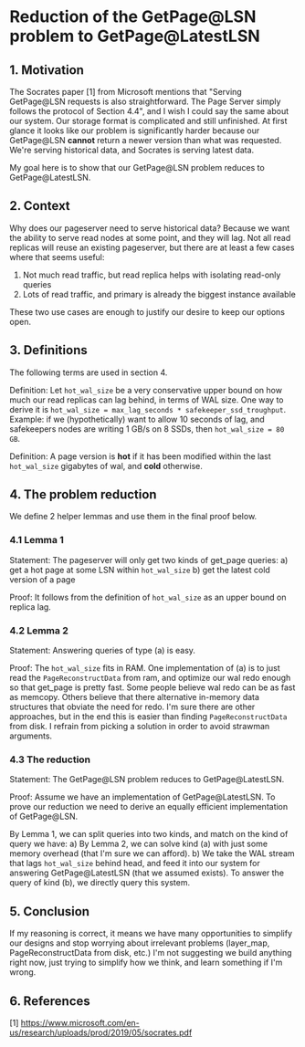 # Reduction of the GetPage@LSN problem to GetPage@LatestLSN

## 1. Motivation

The Socrates paper [1] from Microsoft mentions that "Serving GetPage@LSN requests is also straightforward. The Page Server simply follows the protocol of Section 4.4", and I wish I could say the same about our system. Our storage format is complicated and still unfinished. At first glance it looks like our problem is significantly harder because our GetPage@LSN **cannot** return a newer version than what was requested. We're serving historical data, and Socrates is serving latest data.

My goal here is to show that our GetPage@LSN problem reduces to GetPage@LatestLSN.

## 2. Context
Why does our pageserver need to serve historical data? Because we want the ability to serve read nodes at some point, and they will lag. Not all read replicas will reuse an existing pageserver, but there are at least a few cases where that seems useful:
1. Not much read traffic, but read replica helps with isolating read-only queries
2. Lots of read traffic, and primary is already the biggest instance available

These two use cases are enough to justify our desire to keep our options open.

## 3. Definitions
The following terms are used in section 4.

Definition: Let `hot_wal_size` be a very conservative upper bound on how much our read replicas can lag behind, in terms of WAL size. One way to derive it is `hot_wal_size = max_lag_seconds * safekeeper_ssd_troughput`. Example: if we (hypothetically) want to allow 10 seconds of lag, and safekeepers nodes are writing 1 GB/s on 8 SSDs, then `hot_wal_size = 80 GB`.

Definition: A page version is **hot** if it has been modified within the last `hot_wal_size` gigabytes of wal, and **cold** otherwise.

## 4. The problem reduction
We define 2 helper lemmas and use them in the final proof below.

### 4.1 Lemma 1
Statement: The pageserver will only get two kinds of get_page queries:
a) get a hot page at some LSN within `hot_wal_size`
b) get the latest cold version of a page

Proof: It follows from the definition of `hot_wal_size` as an upper bound on replica lag. 

### 4.2 Lemma 2
Statement: Answering queries of type (a) is easy.

Proof: The `hot_wal_size` fits in RAM. One implementation of (a) is to just read the `PageReconstructData` from ram, and optimize our wal redo enough so that get_page is pretty fast. Some people believe wal redo can be as fast as memcopy. Others believe that there alternative in-memory data structures that obviate the need for redo. I'm sure there are other approaches, but in the end this is easier than finding `PageReconstructData` from disk. I refrain from picking a solution in order to avoid strawman arguments.

### 4.3 The reduction
Statement: The GetPage@LSN problem reduces to GetPage@LatestLSN.

Proof: Assume we have an implementation of GetPage@LatestLSN. To prove our reduction we need to derive an equally efficient implementation of GetPage@LSN.

By Lemma 1, we can split queries into two kinds, and match on the kind of query we have:
a) By Lemma 2, we can solve kind (a) with just some memory overhead (that I'm sure we can afford).
b) We take the WAL stream that lags `hot_wal_size` behind head, and feed it into our system for answering GetPage@LatestLSN (that we assumed exists). To answer the query of kind (b), we directly query this system.

## 5. Conclusion
If my reasoning is correct, it means we have many opportunities to simplify our designs and stop worrying about irrelevant problems (layer_map, PageReconstructData from disk, etc.) I'm not suggesting we build anything right now, just trying to simplify how we think, and learn something if I'm wrong.

## 6. References

[1] https://www.microsoft.com/en-us/research/uploads/prod/2019/05/socrates.pdf
